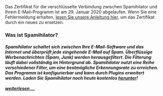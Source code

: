 <div class="row">
  <div class="twelve columns">
    <div class="alert-box alert">
      Das Zertifikat für die verschlüsselte Verbindung zwischen Spamihilator und
      Ihrem E-Mail-Programm ist am 29. Januar 2020 abgelaufen. Wenn Sie eine
      Fehlermeldung erhalten, <a href="{{ site.url }}/de/blog/update-ssl-tls-zertifikat">lesen Sie unsere Anleitung hier</a>, um das Zertifikat durch ein neues zu ersetzen.
    </div>
  </div>
</div>

### Was ist Spamihilator?

<h5 class="subheader">
Spamihilator schaltet sich zwischen Ihre E-Mail-Software und das Internet
und überprüft jede eingehende E-Mail auf Spam. Überflüssige Werbenachrichten
(Spam, Junk) werden herausgefiltert. Die Filterung läuft dabei vollständig im
Hintergrund ab. Spamihilator nutzt eine Reihe verschiedener Filter, um eine
bestmögliche Erkennungsrate zu erreichen. Das Programm ist konfigurierbar und kann durch
Plugins erweitert werden. <strong>Laden Sie Spamihilator noch heute kostenlos
<a href="{{ site.url }}/de/download">herunter</a>!</strong>
<br>
<br>
<a href="#features">weiterlesen ...</a>
</h5>
